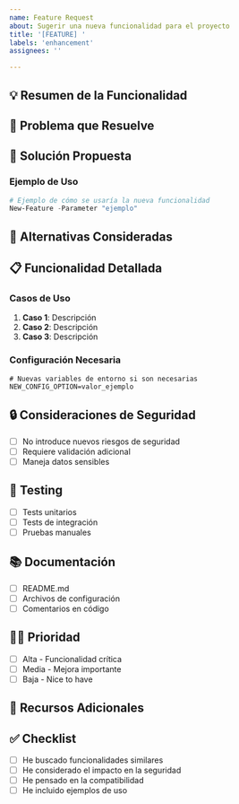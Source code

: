 ```yaml
---
name: Feature Request
about: Sugerir una nueva funcionalidad para el proyecto
title: '[FEATURE] '
labels: 'enhancement'
assignees: ''

---
```


## 💡 Resumen de la Funcionalidad
<!-- Una descripción clara y concisa de la funcionalidad que te gustaría agregar -->

## 🎯 Problema que Resuelve
<!-- ¿Está relacionado con un problema actual? Describe el problema -->
<!-- Ej: "Me frustra cuando [...]" -->

## 🚀 Solución Propuesta
<!-- Una descripción clara y concisa de lo que quieres que suceda -->

### Ejemplo de Uso
```powershell
# Ejemplo de cómo se usaría la nueva funcionalidad
New-Feature -Parameter "ejemplo"
```

## 🔄 Alternativas Consideradas
<!-- Una descripción clara y concisa de las soluciones alternativas que has considerado -->

## 📋 Funcionalidad Detallada
<!-- Describe la funcionalidad en detalle -->

### Casos de Uso
1. **Caso 1**: Descripción
2. **Caso 2**: Descripción
3. **Caso 3**: Descripción

### Configuración Necesaria
```env
# Nuevas variables de entorno si son necesarias
NEW_CONFIG_OPTION=valor_ejemplo
```

## 🔒 Consideraciones de Seguridad
<!-- ¿La nueva funcionalidad introduce algún riesgo de seguridad? -->
- [ ] No introduce nuevos riesgos de seguridad
- [ ] Requiere validación adicional
- [ ] Maneja datos sensibles

## 🧪 Testing
<!-- ¿Cómo se podría probar esta funcionalidad? -->
- [ ] Tests unitarios
- [ ] Tests de integración
- [ ] Pruebas manuales

## 📚 Documentación
<!-- ¿Qué documentación necesitaría actualizarse? -->
- [ ] README.md
- [ ] Archivos de configuración
- [ ] Comentarios en código

## 🏃‍♂️ Prioridad
<!-- ¿Qué tan importante es esta funcionalidad? -->
- [ ] Alta - Funcionalidad crítica
- [ ] Media - Mejora importante
- [ ] Baja - Nice to have

## 🔗 Recursos Adicionales
<!-- Enlaces, documentación o ejemplos relacionados -->

## ✅ Checklist
- [ ] He buscado funcionalidades similares
- [ ] He considerado el impacto en la seguridad
- [ ] He pensado en la compatibilidad
- [ ] He incluido ejemplos de uso
